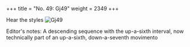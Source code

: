 +++
title = "No. 49: Gj49"
weight = 2349
+++

Hear the styles
![Gj49](/img/049DurDimM.jpg)

Editor's notes: A descending sequence with the up-a-sixth interval, now technically part of an up-a-sixth, down-a-seventh movimento
